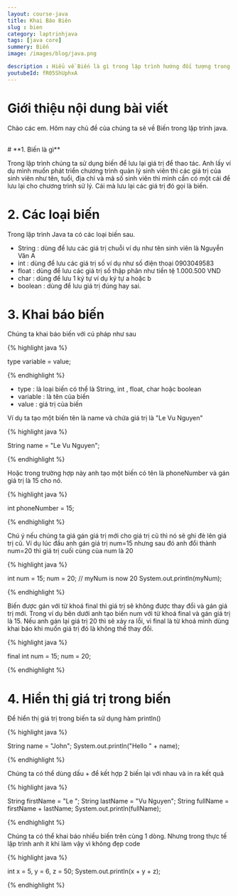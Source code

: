 ```yaml
---
layout: course-java
title: Khai Báo Biên
slug : bien
category: laptrinhjava
tags: [java core]
summery: Biến  
image: /images/blog/java.png

description : Hiểu về Biến là gì trong lập trình hướng đối tượng trong lập trình? Giải thích các khái niệm về Biến trong lập trình hướng đối tượng. Lợi ích của việc sử dụng lập trình hướng đối tượng trong lập trình.
youtubeId: fR05ShUphxA
---
```


# **Giới thiệu nội dung bài viết**

Chào các em. Hôm nay chủ đề của chúng ta sẽ về Biến trong lập trình java.

<br>
# **1. Biến là gì**

Trong lập trình chúng ta sử dụng biến để lưu lại giá trị để thao tác. Anh lấy ví dụ mình muốn phát triển chương trình quản lý sinh viên thì các giá trị của sinh viên như tên, tuổi, địa chỉ và mã số sinh viên thì mình cần có một cái để lưu lại cho chương trình sử lý. Cái mà lưu lại các giá trị đó gọi là biến.

# **2. Các loại biến**

Trong lập trình Java ta có các loại biến sau.

- String  : dùng để lưu các giá trị chuỗi ví dụ như tên sinh viên là Nguyễn Văn A
- int     : dùng để lưu các giá trị số ví dụ như số điện thoại 0903049583
- float   : dùng để lưu các giá trị số thập phân như tiền tệ 1.000.500 VND
- char    : dùng để lưu 1 ký tự ví dụ ký tự a hoặc b
- boolean : dùng để lưu giá trị đúng hay sai.

 # **3. Khai báo biến**

Chúng ta khai báo biến với cú pháp như sau

{% highlight java  %}

type variable = value;

{% endhighlight %}

- type     : là loại biến có thể là String, int , float, char hoặc boolean
- variable : là tên của biến
- value    : giá trị của biến

Ví dụ ta tạo một biến tên là name và chứa giá trị là "Le Vu Nguyen"

{% highlight java  %}

String name = "Le Vu Nguyen";

{% endhighlight %}

Hoặc trong trường hợp này anh tạo một biến có tên là phoneNumber và gán giá trị là 15 cho nó. 

{% highlight java  %}

int phoneNumber = 15;

{% endhighlight %}

Chú ý nếu chúng ta giá gán giá trị mới cho giá trị cũ thì nó sẽ ghi đè lên giá trị cũ. Ví dụ lúc đầu anh gán giá trị num=15 nhưng sau đó anh đổi thành num=20 thì giá trị cuối cùng của num là 20

{% highlight java  %}

int num = 15;
num = 20;  // myNum is now 20
System.out.println(myNum);

{% endhighlight %}

Biến được gán với từ khoá final thì giá trị sẽ không được thay đổi và gán giá trị mới. Trong ví dụ bên dưới anh tạo biến num với từ khoá final và gán giá trị là 15. Nếu anh gán lại giá trị 20 thì sẽ xảy ra lỗi, vì final là từ khoá mình dùng khai báo khi muốn giá trị đó là không thể thay đổi.

{% highlight java  %}

final int num = 15;
num = 20;

{% endhighlight %}

 # **4. Hiển thị giá trị trong biến**

 Để hiển thị giá trị trong biến ta sử dụng hàm println()

{% highlight java  %}

String name = "John";
System.out.println("Hello " + name);

{% endhighlight %}

Chúng ta có thể dùng dấu + để kết hợp 2 biến lại với nhau và in ra kết quả

{% highlight java  %}

String firstName = "Le ";
String lastName = "Vu Nguyen";
String fullName = firstName + lastName;
System.out.println(fullName);

{% endhighlight %}

Chúng ta có thể khai báo nhiều biến trên cùng 1 dòng. Nhưng trong thực tế lập trình anh ít khi làm vậy vì không đẹp code

{% highlight java  %}

int x = 5, y = 6, z = 50;
System.out.println(x + y + z);

{% endhighlight %}






